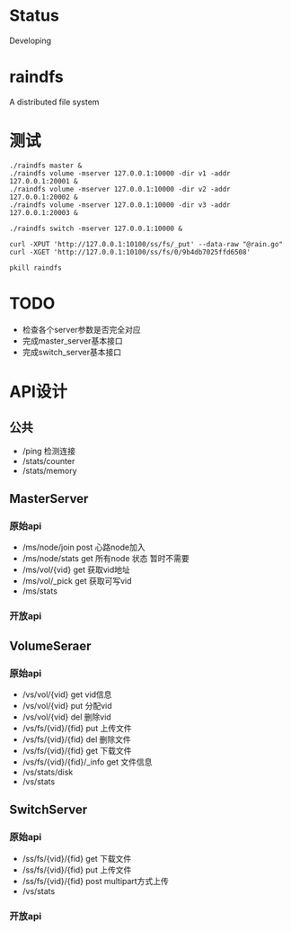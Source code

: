 # Status
Developing

# raindfs
A distributed file system

# 测试
```shell
./raindfs master &
./raindfs volume -mserver 127.0.0.1:10000 -dir v1 -addr 127.0.0.1:20001 &
./raindfs volume -mserver 127.0.0.1:10000 -dir v2 -addr 127.0.0.1:20002 &
./raindfs volume -mserver 127.0.0.1:10000 -dir v3 -addr 127.0.0.1:20003 &

./raindfs switch -mserver 127.0.0.1:10000 &

curl -XPUT 'http://127.0.0.1:10100/ss/fs/_put' --data-raw "@rain.go"
curl -XGET 'http://127.0.0.1:10100/ss/fs/0/9b4db7025ffd6508'

pkill raindfs
```

# TODO
* 检查各个server参数是否完全对应
* 完成master_server基本接口
* 完成switch_server基本接口

# API设计
## 公共
* /ping 检测连接
* /stats/counter
* /stats/memory

## MasterServer
### 原始api
* /ms/node/join             post 心路node加入
* /ms/node/stats            get  所有node 状态 暂时不需要
* /ms/vol/{vid}             get  获取vid地址
* /ms/vol/_pick             get  获取可写vid
* /ms/stats
### 开放api

## VolumeSeraer
### 原始api
* /vs/vol/{vid}             get  vid信息
* /vs/vol/{vid}             put  分配vid
* /vs/vol/{vid}             del  删除vid
* /vs/fs/{vid}/{fid}        put  上传文件
* /vs/fs/{vid}/{fid}        del  删除文件
* /vs/fs/{vid}/{fid}        get  下载文件
* /vs/fs/{vid}/{fid}/_info  get  文件信息
* /vs/stats/disk
* /vs/stats

## SwitchServer
### 原始api
* /ss/fs/{vid}/{fid} get 下载文件
* /ss/fs/{vid}/{fid} put 上传文件
* /ss/fs/{vid}/{fid} post multipart方式上传
* /vs/stats
### 开放api

